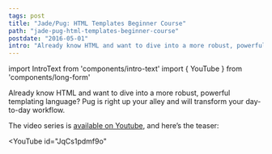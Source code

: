 ```yaml
---
tags: post
title: "Jade/Pug: HTML Templates Beginner Course"
path: "jade-pug-html-templates-beginner-course"
postdate: "2016-05-01"
intro: "Already know HTML and want to dive into a more robust, powerful templating language? Pug is right up your alley and will transform your day-to-day workflow."
---
```


import IntroText from 'components/intro-text'
import { YouTube } from 'components/long-form'

<IntroText>
  Already know HTML and want to dive into a more robust, powerful templating
  language? Pug is right up your alley and will transform your day-to-day
  workflow.
</IntroText>

The video series is [available on Youtube](https://www.youtube.com/playlist?list=PLHrxuCR-0CcSWiMuLf58iuIsNlP549-Sk), and here’s the teaser:

<YouTube id="JqCs1pdmf9o"
